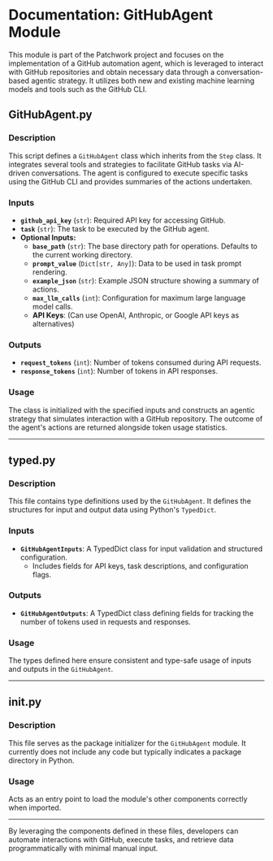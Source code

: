 # Documentation: GitHubAgent Module

This module is part of the Patchwork project and focuses on the implementation of a GitHub automation agent, which is leveraged to interact with GitHub repositories and obtain necessary data through a conversation-based agentic strategy. It utilizes both new and existing machine learning models and tools such as the GitHub CLI.

## GitHubAgent.py

### Description

This script defines a `GitHubAgent` class which inherits from the `Step` class. It integrates several tools and strategies to facilitate GitHub tasks via AI-driven conversations. The agent is configured to execute specific tasks using the GitHub CLI and provides summaries of the actions undertaken.

### Inputs

- **`github_api_key`** (`str`): Required API key for accessing GitHub.
- **`task`** (`str`): The task to be executed by the GitHub agent.
- **Optional Inputs:**
  - **`base_path`** (`str`): The base directory path for operations. Defaults to the current working directory.
  - **`prompt_value`** (`Dict[str, Any]`): Data to be used in task prompt rendering.
  - **`example_json`** (`str`): Example JSON structure showing a summary of actions.
  - **`max_llm_calls`** (`int`): Configuration for maximum large language model calls.
  - **API Keys**: (Can use OpenAI, Anthropic, or Google API keys as alternatives)

### Outputs

- **`request_tokens`** (`int`): Number of tokens consumed during API requests.
- **`response_tokens`** (`int`): Number of tokens in API responses.

### Usage

The class is initialized with the specified inputs and constructs an agentic strategy that simulates interaction with a GitHub repository. The outcome of the agent's actions are returned alongside token usage statistics.

---

## typed.py

### Description

This file contains type definitions used by the `GitHubAgent`. It defines the structures for input and output data using Python's `TypedDict`.

### Inputs

- **`GitHubAgentInputs`**: A TypedDict class for input validation and structured configuration.
  - Includes fields for API keys, task descriptions, and configuration flags.

### Outputs

- **`GitHubAgentOutputs`**: A TypedDict class defining fields for tracking the number of tokens used in requests and responses.

### Usage

The types defined here ensure consistent and type-safe usage of inputs and outputs in the `GitHubAgent`.

---

## __init__.py

### Description

This file serves as the package initializer for the `GitHubAgent` module. It currently does not include any code but typically indicates a package directory in Python.

### Usage

Acts as an entry point to load the module's other components correctly when imported.

--- 

By leveraging the components defined in these files, developers can automate interactions with GitHub, execute tasks, and retrieve data programmatically with minimal manual input.
